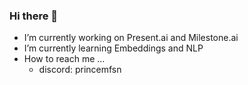 ### Hi there 👋

- I’m currently working on Present.ai and Milestone.ai
- I’m currently learning Embeddings and NLP
- How to reach me ...
  - discord: princemfsn
